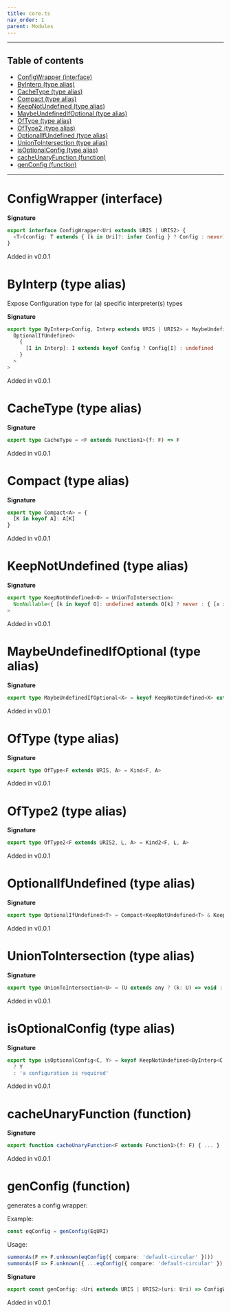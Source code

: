 ```yaml
---
title: core.ts
nav_order: 1
parent: Modules
---
```


---

<h2 class="text-delta">Table of contents</h2>

- [ConfigWrapper (interface)](#configwrapper-interface)
- [ByInterp (type alias)](#byinterp-type-alias)
- [CacheType (type alias)](#cachetype-type-alias)
- [Compact (type alias)](#compact-type-alias)
- [KeepNotUndefined (type alias)](#keepnotundefined-type-alias)
- [MaybeUndefinedIfOptional (type alias)](#maybeundefinedifoptional-type-alias)
- [OfType (type alias)](#oftype-type-alias)
- [OfType2 (type alias)](#oftype2-type-alias)
- [OptionalIfUndefined (type alias)](#optionalifundefined-type-alias)
- [UnionToIntersection (type alias)](#uniontointersection-type-alias)
- [isOptionalConfig (type alias)](#isoptionalconfig-type-alias)
- [cacheUnaryFunction (function)](#cacheunaryfunction-function)
- [genConfig (function)](#genconfig-function)

---

# ConfigWrapper (interface)

**Signature**

```ts
export interface ConfigWrapper<Uri extends URIS | URIS2> {
  <T>(config: T extends { [k in Uri]?: infer Config } ? Config : never): T
}
```

Added in v0.0.1

# ByInterp (type alias)

Expose Configuration type for (a) specific interpreter(s) types

**Signature**

```ts
export type ByInterp<Config, Interp extends URIS | URIS2> = MaybeUndefinedIfOptional<
  OptionalIfUndefined<
    {
      [I in Interp]: I extends keyof Config ? Config[I] : undefined
    }
  >
>
```

Added in v0.0.1

# CacheType (type alias)

**Signature**

```ts
export type CacheType = <F extends Function1>(f: F) => F
```

Added in v0.0.1

# Compact (type alias)

**Signature**

```ts
export type Compact<A> = {
  [K in keyof A]: A[K]
}
```

Added in v0.0.1

# KeepNotUndefined (type alias)

**Signature**

```ts
export type KeepNotUndefined<O> = UnionToIntersection<
  NonNullable<{ [k in keyof O]: undefined extends O[k] ? never : { [x in k]: O[k] } }[keyof O]>
>
```

Added in v0.0.1

# MaybeUndefinedIfOptional (type alias)

**Signature**

```ts
export type MaybeUndefinedIfOptional<X> = keyof KeepNotUndefined<X> extends never ? X | undefined : X
```

Added in v0.0.1

# OfType (type alias)

**Signature**

```ts
export type OfType<F extends URIS, A> = Kind<F, A>
```

Added in v0.0.1

# OfType2 (type alias)

**Signature**

```ts
export type OfType2<F extends URIS2, L, A> = Kind2<F, L, A>
```

Added in v0.0.1

# OptionalIfUndefined (type alias)

**Signature**

```ts
export type OptionalIfUndefined<T> = Compact<KeepNotUndefined<T> & KeepOptionalIfUndefined<T>>
```

Added in v0.0.1

# UnionToIntersection (type alias)

**Signature**

```ts
export type UnionToIntersection<U> = (U extends any ? (k: U) => void : never) extends (k: infer I) => void ? I : never
```

Added in v0.0.1

# isOptionalConfig (type alias)

**Signature**

```ts
export type isOptionalConfig<C, Y> = keyof KeepNotUndefined<ByInterp<C, URIS | URIS2>> extends never
  ? Y
  : 'a configuration is required'
```

Added in v0.0.1

# cacheUnaryFunction (function)

**Signature**

```ts
export function cacheUnaryFunction<F extends Function1>(f: F) { ... }
```

Added in v0.0.1

# genConfig (function)

generates a config wrapper:

Example:

```typescript
const eqConfig = genConfig(EqURI)
```

Usage:

```typescript
summonAs(F => F.unknown(eqConfig({ compare: 'default-circular' })))
summonAs(F => F.unknown({ ...eqConfig({ compare: 'default-circular' }), ...iotsConfig(x => x) }))
```

**Signature**

```ts
export const genConfig: <Uri extends URIS | URIS2>(uri: Uri) => ConfigWrapper<Uri> = uri => config => ...
```

Added in v0.0.1
